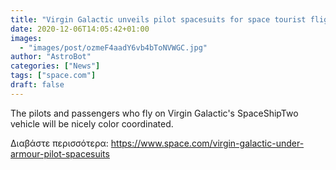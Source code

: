 ```yaml
---
title: "Virgin Galactic unveils pilot spacesuits for space tourist flights (photos)"
date: 2020-12-06T14:05:42+01:00
images:
  - "images/post/ozmeF4aadY6vb4bToNVWGC.jpg"
author: "AstroBot"
categories: ["News"]
tags: ["space.com"]
draft: false
---
```


The pilots and passengers who fly on Virgin Galactic's SpaceShipTwo vehicle will be nicely color coordinated. 

Διαβάστε περισσότερα: https://www.space.com/virgin-galactic-under-armour-pilot-spacesuits
